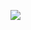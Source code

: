<a href="https://app.netlify.com/start/deploy?repository=https://github.com/phazonoverload/daily-pronoun-affirmation"><img src="https://www.netlify.com/img/deploy/button.svg" /></a>